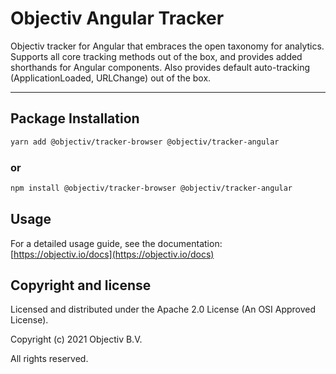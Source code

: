 # Objectiv Angular Tracker 

Objectiv tracker for Angular that embraces the open taxonomy for analytics. Supports all core tracking methods out of the box, and provides added shorthands for Angular components. Also provides default auto-tracking (ApplicationLoaded, URLChange) out of the box.

---
## Package Installation

```sh
yarn add @objectiv/tracker-browser @objectiv/tracker-angular
```

### or
```sh
npm install @objectiv/tracker-browser @objectiv/tracker-angular
```

## Usage
For a detailed usage guide, see the documentation: [https://objectiv.io/docs](https://objectiv.io/docs)

## Copyright and license
Licensed and distributed under the Apache 2.0 License (An OSI Approved License).

Copyright (c) 2021 Objectiv B.V.

All rights reserved.
